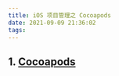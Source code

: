 ```yaml
---
title: iOS 项目管理之 Cocoapods
date: 2021-09-09 21:36:02
tags:
---
```


## 1. [Cocoapods](https://cocoapods.org/)
